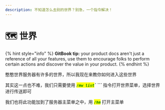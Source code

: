 ```yaml
---
description: 不知道怎么去别的世界？别急，一个指令解决！
---
```


# 🗺 世界

{% hint style="info" %}
**GitBook tip:** your product docs aren't just a reference of all your features, use them to encourage folks to perform certain actions and discover the value in your product.
{% endhint %}

憨憨世界服务器有许多的世界，所以我现在来教你如何进入这些世界

其实这一点也不难，我们只需要使用 _<mark style="color:green;">**`/mw list`**</mark>**` ```**_ 指令打开世界菜单，选择世界进行传送即可

我们也将此功能加到了服务器主菜单之中，用 _<mark style="color:green;">**`/hm`**</mark>_ 打开主菜单
